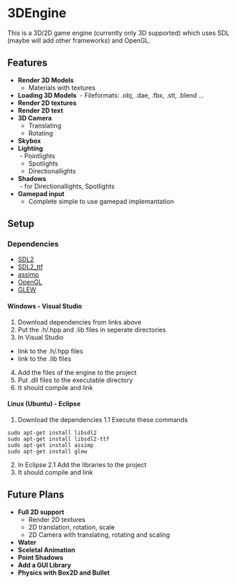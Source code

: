 # 3DEngine

This is a 3D/2D game engine (currently only 3D supported) which uses SDL (maybe will add other frameworks) and OpenGL.

## Features

+ **Render 3D Models**
  - Materials with textures
+ **Loading 3D Models**
  - Fileformats: .obj, .dae, .fbx, .stl, .blend ...
+ **Render 2D textures**
+ **Render 2D text**
+ **3D Camera**
  - Translating
  - Rotating
+ **Skybox**
+ **Lighting** <br/>
  - Pointlights
  - Spotlights
  - Directionallights
+ **Shadows** <br/>
  - for Directionallights, Spotlights
+ **Gamepad input**
  - Complete simple to use gamepad implemantation

## Setup

### Dependencies

- [SDL2](http://www.libsdl.org)
- [SDL2_ttf](https://www.libsdl.org/projects/SDL_ttf/)
- [assimp](http://assimp.org/)
- [OpenGL](https://www.opengl.org/)
- [GLEW](http://glew.sourceforge.net/)

#### Windows - Visual Studio

1. Download dependencies from links above
2. Put the .h/.hpp and .lib files in seperate directories
3. In Visual Studio
  - link to the .h/.hpp files
  - link to the .lib files
4. Add the files of the engine to the project
5. Put .dll files to the executable directory
5. It should compile and link

#### Linux (Ubuntu) - Eclipse

1. Download the dependencies
  1.1 Execute these commands <br/>
  ```
  sudo apt-get install libsdl2
  sudo apt-get install libsdl2-ttf
  sudo apt-get install assimp
  sudo apt-get install glew
  ```
2. In Eclipse
  2.1 Add the libraries to the project
3. It should compile and link

## Future Plans

+ **Full 2D support**
  - Render 2D textures
  - 2D translation, rotation, scale
  - 2D Camera with translating, rotating and scaling
+ **Water**
+ **Sceletal Animation**
+ **Point Shadows**
+ **Add a GUI Library**
+ **Physics with Box2D and Bullet**
    
